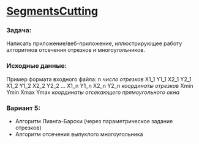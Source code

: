 # [SegmentsCutting](https://segments-cutting-zzhiharevich.herokuapp.com/)

### Задача:<br>
Написать приложение/веб-приложение, иллюстрирующее работу алгоритмов отсечения отрезков и многоугольников. 

### Исходные данные:
Пример формата входного файла:
n *число отрезков* 
X1_1 Y1_1 X2_1 Y2_1 
X1_2 Y1_2 X2_2 Y2_2
… 
X1_n Y1_n X2_n Y2_n   *координаты отрезков* 
Xmin Ymin Xmax Ymax *координаты отсекающего прямоугольного окна* 

### Вариант 5:
* Алгоритм Лианга-Барски (через параметрическое задание отрезков) 
* Алгоритм отсечения выпуклого многоугольника 
